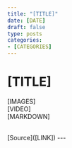 ```yaml
---
title: "[TITLE]"
date: [DATE]
draft: false
type: posts
categories: 
- [CATEGORIES]
---
```

# [TITLE]
[IMAGES]
<br/>
[VIDEO]
<br/>
[MARKDOWN]

<br/>
[Source]([LINK])
---

